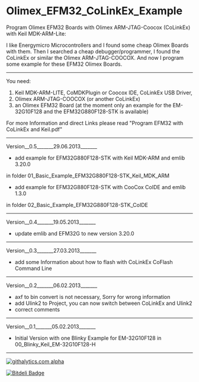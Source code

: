 Olimex_EFM32_CoLinkEx_Example
=============================

Program Olimex EFM32 Boards with Olimex ARM-JTAG-Coocox (CoLinkEx) with Keil MDK-ARM-Lite:

I like Energymicro Microcontrollers and I found some cheap Olimex Boards with them. 
Then I searched a cheap debugger/programmer, I found the CoLinkEx or similar the 
Olimex ARM-JTAG-COOCOX. And now I program some example for these EFM32 Olimex Boards.


___________________________

You need:

1. Keil MDK-ARM-LITE, CoMDKPlugin or Coocox IDE, CoLinkEx USB Driver,
2. Olimex ARM-JTAG-COOCOX (or another CoLinkEx)
3. an Olimex EFM32 Board 
(at the moment only an example for the EM-32G10F128 and the EFM32G880F128-STK is available)

For more Information and direct Links please read "Program EFM32 with CoLinkEx and Keil.pdf"
___________________________

Version__0.5_______29.06.2013_______
- add example for EFM32G880F128-STK with Keil MDK-ARM and emlib 3.20.0

in folder 01_Basic_Example_EFM32G880F128-STK_Keil_MDK_ARM
- add example for EFM32G880F128-STK with CooCox CoIDE and emlib 1.3.0

in folder 02_Basic_Example_EFM32G880F128-STK_CoIDE

___________________________

Version__0.4_______19.05.2013_______
- update emlib and EFM32G to new version 3.20.0

___________________________

Version__0.3_______27.03.2013_______

- add some Information about how to flash with CoLinkEx CoFlash Command Line

___________________________

Version__0.2_______06.02.2013_______

- axf to bin convert is not necessary, Sorry for wrong information
- add Ulink2 to Project, you can now switch between CoLinkEx and Ulink2
- correct comments

___________________________

Version__0.1_______05.02.2013_______ 

- Initial Version with one Blinky Example for EM-32G10F128 in 
00_Blinky_Keil_EM-32G10F128-H

___________________________

[![githalytics.com alpha](https://cruel-carlota.pagodabox.com/186d4a7ac27adcbf9b13761e64bb4288 "githalytics.com")](http://githalytics.com/nopeppermint/Olimex_EFM32_CoLinkEx_Example)

[![Bitdeli Badge](https://d2weczhvl823v0.cloudfront.net/nopeppermint/Olimex_EFM32_CoLinkEx_Example/trend.png)](https://bitdeli.com/free "Bitdeli Badge")